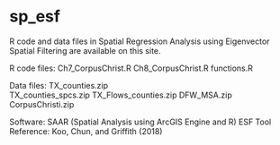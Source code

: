 # sp_esf
R code and data files in Spatial Regression Analysis using Eigenvector Spatial Filtering are available on this site. 

R code files: 
  Ch7_CorpusChrist.R
  Ch8_CorpusChrist.R
  functions.R

Data files: 
  TX_counties.zip <br>
  TX_counties_spcs.zip
  TX_Flows_counties.zip
  DFW_MSA.zip
  CorpusChristi.zip
 
Software: 
  SAAR (Spatial Analysis using ArcGIS Engine and R)
  ESF Tool
  Reference: Koo, Chun, and Griffith (2018)
